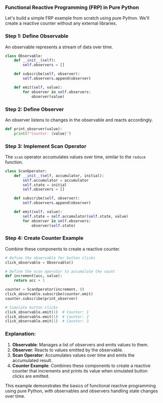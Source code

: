 ### Functional Reactive Programming (FRP) in Pure Python

Let's build a simple FRP example from scratch using pure Python. We'll create a reactive counter without any external libraries.

### Step 1: Define Observable

An observable represents a stream of data over time.

```python
class Observable:
    def __init__(self):
        self.observers = []

    def subscribe(self, observer):
        self.observers.append(observer)

    def emit(self, value):
        for observer in self.observers:
            observer(value)
```

### Step 2: Define Observer

An observer listens to changes in the observable and reacts accordingly.

```python
def print_observer(value):
    print(f"Counter: {value}")
```

### Step 3: Implement Scan Operator

The `scan` operator accumulates values over time, similar to the `reduce` function.

```python
class ScanOperator:
    def __init__(self, accumulator, initial):
        self.accumulator = accumulator
        self.state = initial
        self.observers = []

    def subscribe(self, observer):
        self.observers.append(observer)

    def emit(self, value):
        self.state = self.accumulator(self.state, value)
        for observer in self.observers:
            observer(self.state)
```

### Step 4: Create Counter Example

Combine these components to create a reactive counter.

```python
# Define the observable for button clicks
click_observable = Observable()

# Define the scan operator to accumulate the count
def increment(acc, value):
    return acc + 1

counter = ScanOperator(increment, 0)
click_observable.subscribe(counter.emit)
counter.subscribe(print_observer)

# Simulate button clicks
click_observable.emit(1)  # Counter: 1
click_observable.emit(1)  # Counter: 2
click_observable.emit(1)  # Counter: 3
```

### Explanation:

1. **Observable**: Manages a list of observers and emits values to them.
2. **Observer**: Reacts to values emitted by the observable.
3. **Scan Operator**: Accumulates values over time and emits the accumulated result.
4. **Counter Example**: Combines these components to create a reactive counter that increments and prints its value when simulated button clicks are emitted.

This example demonstrates the basics of functional reactive programming using pure Python, with observables and observers handling state changes over time.
